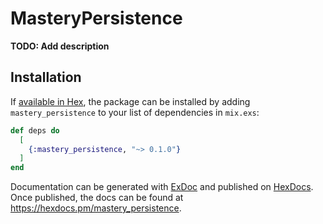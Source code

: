 # MasteryPersistence

**TODO: Add description**

## Installation

If [available in Hex](https://hex.pm/docs/publish), the package can be installed
by adding `mastery_persistence` to your list of dependencies in `mix.exs`:

```elixir
def deps do
  [
    {:mastery_persistence, "~> 0.1.0"}
  ]
end
```

Documentation can be generated with [ExDoc](https://github.com/elixir-lang/ex_doc)
and published on [HexDocs](https://hexdocs.pm). Once published, the docs can
be found at <https://hexdocs.pm/mastery_persistence>.
